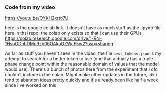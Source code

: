### Code from my video
https://youtu.be/OYKH2xrtd7U

here is the google colab link. It doesn't have as much stuff as the .ipynb file here in thsi repo; the colab only exists so that i can use their GPUs
https://colab.research.google.com/drive/1-BN-1HsuODnhOMu9zb06OAkuOZWcF5w2?usp=sharing

As far as stuff you haven't seen in the video, the file `best_tokens.json` is my attempt to search for a better token to use (one that actually has a triple phase change point within the reasonable domain of values that the model would use). There's a bunch of photos here from the experiment that I ofc couldn't include in the colab. Might make other updates in the future, idk i tend to abandon ideas pretty quickly and it's already been like half a week since i've worked on this
